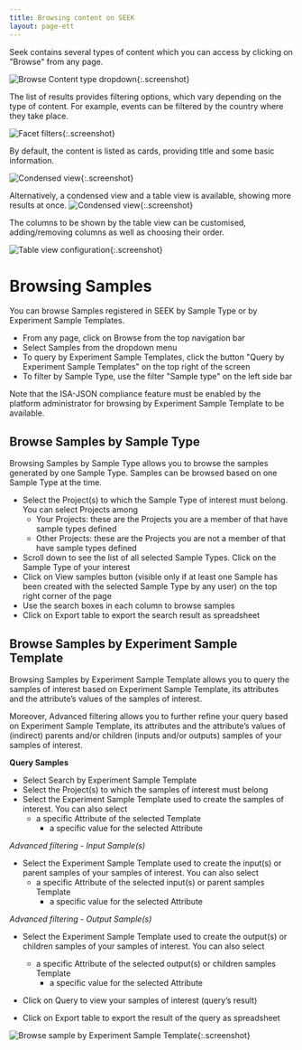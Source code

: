 ```yaml
---
title: Browsing content on SEEK
layout: page-ett
---
```



Seek contains several types of content which you can access by clicking on "Browse" from any page.

![Browse Content type dropdown](/images/user-guide/browsing_home.png){:.screenshot}

The list of results provides filtering options, which vary depending on the type of content. For example, events can be filtered by the country where they take place.

![Facet filters](/images/user-guide/browsing_filter_facets_events.png){:.screenshot}

By default, the content is listed as cards, providing title and some basic information.

![Condensed view](/images/user-guide/browsing_default.png){:.screenshot}


Alternatively, a condensed view and a table view is available, showing more results at once.
![Condensed view](/images/user-guide/browsing_condensed.png){:.screenshot}

The columns to be shown by the table view can be customised, adding/removing columns as well as choosing their order.

![Table view configuration](/images/user-guide/browsing_table_config.png){:.screenshot}

# Browsing Samples
You can browse Samples registered in SEEK by Sample Type or by Experiment Sample Templates.
* From any page, click on Browse from the top navigation bar
* Select Samples from the dropdown menu
* To query by Experiment Sample Templates, click the button "Query by Experiment Sample Templates" on the top right of the screen
* To filter by Sample Type, use the filter "Sample type" on the left side bar

<div class="alert alert-info">
Note that the ISA-JSON compliance feature must be enabled by the platform administrator for browsing by Experiment 
Sample Template to be available. 
</div>

## Browse Samples by Sample Type
Browsing Samples by Sample Type allows you to browse the samples generated by one Sample Type. Samples can be browsed based on one Sample Type at the time.
* Select the Project(s) to which the Sample Type of interest must belong. You can select Projects among
  * Your Projects: these are the Projects you are a member of that have sample types defined
  * Other Projects: these are the Projects you are not a member of that have sample types defined
* Scroll down to see the list of all selected Sample Types. Click on the Sample Type of your interest
* Click on View samples button (visible only if at least one Sample has been created with the selected Sample Type by any user) on the top right corner of the page
* Use the search boxes in each column to browse samples
* Click on Export table to export the search result as spreadsheet

## Browse Samples by Experiment Sample Template
Browsing Samples by Experiment Sample Template allows you to query the samples of interest based on Experiment Sample Template, its attributes and the attribute’s values of the samples of interest.

Moreover, Advanced filtering allows you to further refine your query based on Experiment Sample Template, its attributes and the attribute’s values of (indirect) parents and/or children (inputs and/or outputs) samples of your samples of interest.

**Query Samples**
* Select Search by Experiment Sample Template
* Select the Project(s) to which the samples of interest must belong
* Select the Experiment Sample Template used to create the samples of interest. You can also select
  * a specific Attribute of the selected Template
    * a specific value for the selected Attribute

*Advanced filtering - Input Sample(s)*
* Select the Experiment Sample Template used to create the input(s) or parent samples of your samples of interest. You can also select
  * a specific Attribute of the selected input(s) or parent samples Template
    * a specific value for the selected Attribute

*Advanced filtering - Output Sample(s)*
* Select the Experiment Sample Template used to create the output(s) or children samples of your samples of interest. You can also select
  * a specific Attribute of the selected output(s) or children samples Template
    * a specific value for the selected Attribute

* Click on Query to view your samples of interest (query’s result)
* Click on Export table to export the result of the query as spreadsheet

![Browse sample by Experiment Sample Template](/images/user-guide/isajson-compliance/browse-samples-by-isajson-template.png){:.screenshot}
